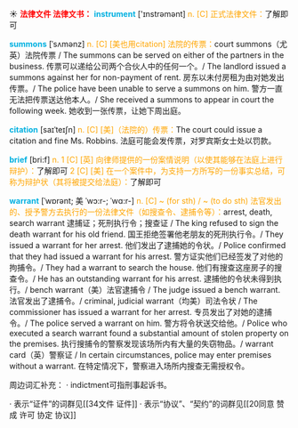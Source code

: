 ☀ <font color="red">**法律文件 法律文书：**</font>
<font color="sky blue">**instrument**</font> ['ɪnstrəmənt] 
<font color="orange">n. [C] 正式法律文件：</font>了解即可
            
<font color="sky blue">**summons**</font> [ˈsʌmənz]
<font color="orange">n. [C] [美也用citation] 法院的传票：</font>court summons（尤英）法院传票 / The summons can be served on either of the partners in the business. 传票可以递给公司两个合伙人中的任何一个。/ The landlord issued a summons against her for non-payment of rent. 房东以未付房租为由对她发出传票。/ The police have been unable to serve a summons on him. 警方一直无法把传票送达他本人。/ She received a summons to appear in court the following week. 她收到一张传票，让她下周出庭。          

<font color="sky blue">**citation**</font> [saɪˈteɪʃn]
<font color="orange">n. [C] [美]（法院的）传票：</font>The court could issue a citation and fine Ms. Robbins. 法庭可能会发传票，对罗宾斯女士处以罚款。

<font color="sky blue">**brief**</font> [bri:f] 
<font color="orange">n. 1 [C] [英] 向律师提供的一份案情说明（以使其能够在法庭上进行辩护）：</font>了解即可 <font color="orange">2 [C] [美] 在一个案件中，为支持一方所写的一份事实总结，可称为辩护状（其将被提交给法庭）：</font>了解即可
           
<font color="sky blue">**warrant**</font> [ˈwɒrənt; 美 ˈwɔ:r-; ˈwɑ:r-]
<font color="orange">n. [C] ~ (for sth) / ~ (to do sth) 法官发出的、授予警方去执行的一份法律文件（如搜查令、逮捕令等）：</font>arrest, death, search warrant 逮捕证；死刑执行令；搜查证 / The king refused to sign the death warrant for his old friend. 国王拒绝签署他老朋友的死刑执行令。/ They issued a warrant for her arrest. 他们发出了逮捕她的令状。/ Police confirmed that they had issued a warrant for his arrest. 警方证实他们已经签发了对他的拘捕令。/ They had a warrant to search the house. 他们有搜查这座房子的搜查令。/ He has an outstanding warrant for his arrest. 逮捕他的令状未得到执行。/ bench warrant（美）法官逮捕令 / The judge issued a bench warrant. 法官发出了逮捕令。/ criminal, judicial warrant（均美）司法令状 / The commissioner has issued a warrant for her arrest. 专员发出了对她的逮捕令。/ The police served a warrant on him. 警方将令状送交给他。/ Police who executed a search warrant found a substantial amount of stolen property on the premises. 执行搜捕令的警察发现该场所内有大量的失窃物品。/ warrant card（英）警察证 / In certain circumstances, police may enter premises without a warrant. 在特定情况下，警察进入场所内搜查无需授权令。

周边词汇补充：
· indictment可指刑事起诉书。
           
· 表示“证件”的词群见[[34文件 证件]]
· 表示“协议”、“契约”的词群见[[20同意 赞成 许可 协定 协议]]
